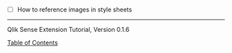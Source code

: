 # 

- [ ] How to reference images in style sheets

---
Qlik Sense Extension Tutorial, Version 0.1.6

[Table of Contents](00-TOC.md)